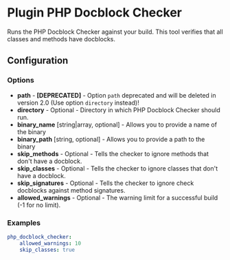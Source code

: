Plugin PHP Docblock Checker
===========================

Runs the PHP Docblock Checker against your build. This tool verifies that all classes and methods have docblocks.

Configuration
-------------

### Options

* **path** - **[DEPRECATED]** - Option `path` deprecated and will be deleted in version 2.0 (Use option `directory` 
instead)!
* **directory** - Optional - Directory in which PHP Docblock Checker should run.
* **binary_name** [string|array, optional] - Allows you to provide a name of the binary
* **binary_path** [string, optional] - Allows you to provide a path to the binary
* **skip_methods** - Optional - Tells the checker to ignore methods that don't have a docblock.
* **skip_classes** - Optional - Tells the checker to ignore classes that don't have a docblock.
* **skip_signatures** - Optional - Tells the checker to ignore check docblocks against method signatures.
* **allowed_warnings** - Optional - The warning limit for a successful build (-1 for no limit).

### Examples

```yml
php_docblock_checker:
    allowed_warnings: 10
    skip_classes: true
```
